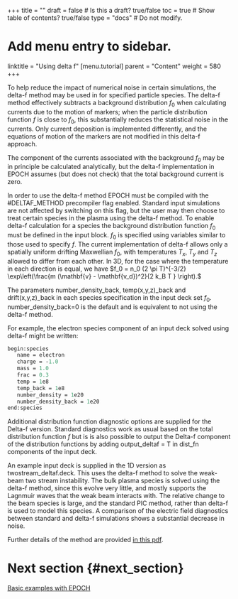 +++
title = ""
draft = false  # Is this a draft? true/false
toc = true  # Show table of contents? true/false
type = "docs"  # Do not modify.

# Add menu entry to sidebar.
linktitle = "Using delta f"
[menu.tutorial]
  parent = "Content"
  weight = 580
+++

To help reduce the impact of numerical noise in certain simulations, the
delta-f method may be used in for specified particle species. The
delta-f method effectively subtracts a background distribution $f_0$
when calculating currents due to the motion of markers; when the
particle distribution function $f$ is close to $f_0$, this substantially
reduces the statistical noise in the currents. Only current deposition
is implemented differently, and the equations of motion of the markers
are not modified in this delta-f approach.

The component of the currents associated with the background $f_0$ may
be in principle be calculated analytically, but the delta-f
implementation in EPOCH assumes (but does not check) that the total
background current is zero.

In order to use the delta-f method EPOCH must be compiled with the
\#DELTAF_METHOD precompiler flag enabled. Standard input simulations
are not affected by switching on this flag, but the user may then choose
to treat certain species in the plasma using the delta-f method. To
enable delta-f calculation for a species the background distribution
function $f_0$ must be defined in the input block. $f_0$ is specified
using variables similar to those used to specify $f$. The current
implementation of delta-f allows only a spatially uniform drifting
Maxwellian $f_0$, with temperatures $T_x$, $T_y$ and $T_z$ allowed to
differ from each other. In 3D, for the case where the temperature in
each direction is equal, we have
$f_0 = n_0 (2 \pi T)^{-3/2} \exp\left(\frac{m (\mathbf{v} - \mathbf{v_d})^2}{2 k_B T } \right).$

The parameters number_density_back, temp(x,y,z)_back and
drift(x,y,z)_back in each species specification in the input deck set
$f_0$. number_density_back=0 is the default and is equivalent to not
using the delta-f method.

For example, the electron species component of an input deck solved
using delta-f might be written:

```perl
begin:species 
   name = electron 
   charge = -1.0 
   mass = 1.0 
   frac = 0.3 
   temp = 1e8 
   temp_back = 1e8 
   number_density = 1e20 
   number_density_back = 1e20 
end:species
```

Additional distribution function diagnostic options are supplied for the
Delta-f version. Standard diagnostics work as usual based on the total
distribution function $f$ but is is also possible to output the Delta-f
component of the distribution functions by adding output_deltaf = T in
dist_fn components of the input deck.

An example input deck is supplied in the 1D version as
twostream_deltaf.deck. This uses the delta-f method to solve the
weak-beam two stream instability. The bulk plasma species is solved
using the delta-f method, since this evolve very little, and mostly
supports the Lagnmuir waves that the weak beam interacts with. The
relative change to the beam species is large, and the standard PIC
method, rather than delta-f is used to model this species. A comparison
of the electric field diagnostics between standard and delta-f
simulations shows a substantial decrease in noise.

Further details of the method are provided [ in this
pdf](Media:talk_deltaf.pdf "wikilink").

# Next section {#next_section}

[Basic examples with EPOCH][Basic_examples]


<!-- ########################  Cross references  ######################## -->


[Acknowledging_EPOCH]: /tutorial/acknowledging_epoch
[Basic_examples]: /tutorial/basic_examples
[Basic_examples__focussing_a_gaussian_beam]: /tutorial/basic_examples/#focussing_a_gaussian_beam
[Binary_files]: /tutorial/binary_files
[Calculable_particle_properties]: /tutorial/calculable_particle_properties
[Compiler_Flags]: /tutorial/compiler_flags
[Compiling]: /tutorial/compiling
[FAQ]: /tutorial/faq
[FAQ__how_do_i_obtain_the_code]: /tutorial/faq/#how_do_i_obtain_the_code
[Input_deck]: /tutorial/input_deck
[Input_deck_adf]: /tutorial/input_deck_adf
[Input_deck_boundaries]: /tutorial/input_deck_boundaries
[Input_deck_boundaries__cpml_boundary_conditions]: /tutorial/input_deck_boundaries/#cpml_boundary_conditions
[Input_deck_boundaries__thermal_boundary_conditions]: /tutorial/input_deck_boundaries/#thermal_boundary_conditions
[Input_deck_collisions]: /tutorial/input_deck_collisions
[Input_deck_constant]: /tutorial/input_deck_constant
[Input_deck_control]: /tutorial/input_deck_control
[Input_deck_control__basics]: /tutorial/input_deck_control/#basics
[Input_deck_control__maxwell_solvers]: /tutorial/input_deck_control/#maxwell_solvers
[Input_deck_control__requesting_output_dumps_at_run_time]: /tutorial/input_deck_control/#requesting_output_dumps_at_run_time
[Input_deck_control__stencil_block]: /tutorial/input_deck_control/#stencil_block
[Input_deck_control__strided_current_filtering]: /tutorial/input_deck_control/#strided_current_filtering
[Input_deck_dist_fn]: /tutorial/input_deck_dist_fn
[Input_deck_fields]: /tutorial/input_deck_fields
[Input_deck_injector]: /tutorial/input_deck_injector
[Input_deck_injector__keys]: /tutorial/input_deck_injector/#keys
[Input_deck_laser]: /tutorial/input_deck_laser
[Input_deck_operator]: /tutorial/input_deck_operator
[Input_deck_output__directives]: /tutorial/input_deck_output/#directives
[Input_deck_output_block]: /tutorial/input_deck_output_block
[Input_deck_output_block__derived_variables]: /tutorial/input_deck_output_block/#derived_variables
[Input_deck_output_block__directives]: /tutorial/input_deck_output_block/#directives
[Input_deck_output_block__dumpmask]: /tutorial/input_deck_output_block/#dumpmask
[Input_deck_output_block__multiple_output_blocks]: /tutorial/input_deck_output_block/#multiple_output_blocks
[Input_deck_output_block__particle_variables]: /tutorial/input_deck_output_block/#particle_variables
[Input_deck_output_block__single-precision_output]: /tutorial/input_deck_output_block/#single-precision_output
[Input_deck_output_global]: /tutorial/input_deck_output_global
[Input_deck_particle_file]: /tutorial/input_deck_particle_file
[Input_deck_probe]: /tutorial/input_deck_probe
[Input_deck_qed]: /tutorial/input_deck_qed
[Input_deck_species]: /tutorial/input_deck_species
[Input_deck_species__arbitrary_distribution_functions]: /tutorial/input_deck_species/#arbitrary_distribution_functions
[Input_deck_species__ionisation]: /tutorial/input_deck_species/#ionisation
[Input_deck_species__maxwell_juttner_distributions]: /tutorial/input_deck_species/#maxwell_juttner_distributions
[Input_deck_species__particle_migration_between_species]: /tutorial/input_deck_species/#particle_migration_between_species
[Input_deck_species__species_boundary_conditions]: /tutorial/input_deck_species/#species_boundary_conditions
[Input_deck_subset]: /tutorial/input_deck_subset
[Input_deck_window]: /tutorial/input_deck_window
[Landing]: /tutorial/landing
[Landing_Page]: /tutorial/landing_page
[Libraries]: /tutorial/libraries
[Links]: /tutorial/links
[Maths_parser__functions]: /tutorial/maths_parser/#functions
[Non-thermal_initial_conditions]: /tutorial/non-thermal_initial_conditions
[Previous_versions]: /tutorial/previous_versions
[Python]: /tutorial/python
[Running]: /tutorial/running
[SDF_Landing_Page]: /tutorial/sdf_landing_page
[Structure]: /tutorial/structure
[Using_EPOCH_in_practice]: /tutorial/using_epoch_in_practice
[Using_EPOCH_in_practice__manually_overriding_particle_parameters_set_by_the_autoloader]: /tutorial/using_epoch_in_practice/#manually_overriding_particle_parameters_set_by_the_autoloader
[Using_EPOCH_in_practice__parameterising_input_decks]: /tutorial/using_epoch_in_practice/#parameterising_input_decks
[Using_delta_f]: /tutorial/using_delta_f
[Visualising_SDF_files_with_IDL_or_GDL]: /tutorial/visualising_sdf_files_with_idl_or_gdl
[Visualising_SDF_files_with_LLNL_VisIt]: /tutorial/visualising_sdf_files_with_llnl_visit
[Workshop_examples]: /tutorial/workshop_examples
[Workshop_examples__a_2d_laser]: /tutorial/workshop_examples/#a_2d_laser
[Workshop_examples__a_basic_em-field_simulation]: /tutorial/workshop_examples/#a_basic_em-field_simulation
[Workshop_examples__getting_the_example_decks_for_this_workshop]: /tutorial/workshop_examples/#getting_the_example_decks_for_this_workshop
[Workshop_examples__specifying_particle_species]: /tutorial/workshop_examples/#specifying_particle_species
[Workshop_examples_continued]: /tutorial/workshop_examples_continued
